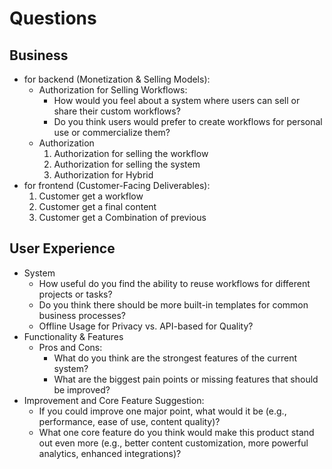 # Questions

## Business

* for backend (Monetization & Selling Models):
  * Authorization for Selling Workflows:
    * How would you feel about a system where users can sell or share their custom workflows?
    * Do you think users would prefer to create workflows for personal use or commercialize them?
  * Authorization
    1. Authorization for selling the workflow
    2. Authorization for selling the system
    3. Authorization for Hybrid
* for frontend (Customer-Facing Deliverables):
  1. Customer get a workflow
  2. Customer get a final content
  3. Customer get a Combination of previous
  
## User Experience
* System
  * How useful do you find the ability to reuse workflows for different projects or tasks?
  * Do you think there should be more built-in templates for common business processes?
  * Offline Usage for Privacy vs. API-based for Quality?
* Functionality & Features
  * Pros and Cons:
    * What do you think are the strongest features of the current system?
    * What are the biggest pain points or missing features that should be improved?
* Improvement and Core Feature Suggestion:
  * If you could improve one major point, what would it be (e.g., performance, ease of use, content quality)?
  * What one core feature do you think would make this product stand out even more (e.g., better content customization, more powerful analytics, enhanced integrations)?
